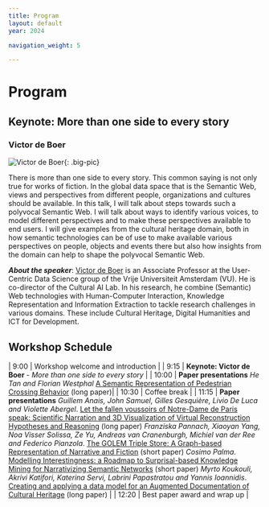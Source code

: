 ```yaml
---
title: Program
layout: default
year: 2024

navigation_weight: 5

---
```


# Program

## Keynote: More than one side to every story
### Victor de Boer


![Victor de Boer](https://research.vu.nl/files-asset/14048859/8Z2A4498.jpg?w=320&f=webp){: .big-pic}



There is more than one side to every story. This common saying is not only true for works of fiction. In the global data space that is the Semantic Web, views and perspectives from different people, organizations and cultures should be available. In this talk, I will talk about steps towards such a polyvocal Semantic Web. I will talk about ways to identify various voices, to model different perspectives and to make these perspectives available to end users. I will give examples from the cultural heritage domain, both in how semantic technologies can be of use to make available various perspectives on people, objects and events there but also how insights from the domain can help to shape the polyvocal Semantic Web.

**_About the speaker_**: [Victor de Boer](http://www.victordeboer.com/) is an Associate Professor at the User-Centric Data Science group of the Vrije Universiteit Amsterdam (VU). He is co-director of the Cultural AI Lab. In his research, he combine (Semantic) Web technologies with Human-Computer Interaction, Knowledge Representation and Information Extraction to tackle research challenges in various domains. These include Cultural Heritage, Digital Humanities and ICT for Development.

## Workshop Schedule

<div markdown="1" class="program">

| 9:00 | Workshop welcome and introduction	|
| 9:15 | **Keynote: Victor de Boer** - *More than one side to every story* |
| 10:00	| **Paper presentations** <span>_He Tan and Florian Westphal_ [A Semantic Representation of Pedestrian Crossing Behavior](papers2024/SEMMES_2024_paper_1.pdf) (long paper)</span>|
| 10:30 | Coffee break |
| 11:15 | **Paper presentations**  <span> _Guillem Anais, John Samuel, Gilles Gesquière, Livio De Luca and Violette Abergel_. [Let the fallen voussoirs of Notre-Dame de Paris speak: Scientific Narration and 3D Visualization of Virtual Reconstruction Hypotheses and Reasoning](papers2024/SEMMES_2024_paper_2.pdf) (long paper) </span><span> _Franziska Pannach, Xiaoyan Yang, Noa Visser Solissa, Ze Yu, Andreas van Cranenburgh, Michiel van der Ree and Federico Pianzola_. [The GOLEM Triple Store: A Graph-based Representation of Narrative and Fiction](papers2024/SEMMES_2024_paper_3.pdf) (short paper) </span><span> _Cosimo Palma_. [Modelling Interestingness: a Roadmap to Surprisal-based Knowledge Mining for Narrativizing Semantic Networks](papers2024/SEMMES_2024_paper_4.pdf) (short paper) </span><span> _Myrto Koukouli, Akrivi Katifori, Katerina Servi, Labrini Papastratou and Yannis Ioannidis_. [Creating and applying a data model for an Augmented Documentation of Cultural Heritage](papers2024/SEMMES_2024_paper_5.pdf) (long paper) </span> |
| 12:20 | Best paper award and wrap up |

</div>
